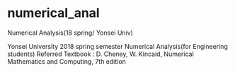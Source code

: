 # numerical_anal
Numerical Analysis(18 spring/ Yonsei Univ)

Yonsei University 2018 spring semester Numerical Analysis(for Engineering students)
Referred Textbook : D. Cheney, W. Kincaid, Numerical Mathematics and Computing, 7th edition
